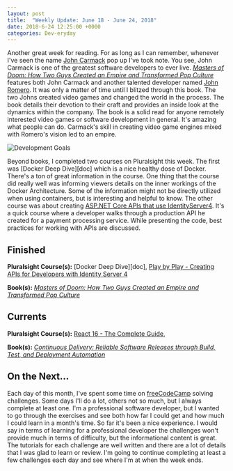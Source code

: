 ```yaml
---
layout: post
title:  "Weekly Update: June 18 - June 24, 2018"
date: 2018-6-24 12:25:00 +0000
categories: Dev-eryday
---
```


Another great week for reading. For as long as I can remember, whenever I've seen the name [John Carmack][jc] pop up I've took note. You see, John Carmack is one of the greatest software developers to ever live. *[Masters of Doom: How Two Guys Created an Empire and Transformed Pop Culture][doom]* features both John Carmack and another talented developer named [John Romero][jr]. It was only a matter of time until I blitzed through this book. The two Johns created video games and changed the world in the process. The book details their devotion to their craft and provides an inside look at the dynamics within the company. The book is a solid read for anyone remotely interested video games or software development in general. It's amazing what people can do. Carmack's skill in creating video game engines mixed with Romero's vision led to an empire.

![Development Goals](https://farm2.staticflickr.com/1726/27989046677_901ec587fe.jpg)

Beyond books, I completed two courses on Pluralsight this week. The first was [Docker Deep Dive][doc] which is a nice healthy dose of Docker. There's a ton of great information in the course. One thing that the course did really well was informing viewers details on the inner workings of the Docker Architecture. Some of the information might not be directly utilized when using containers, but is interesting and helpful to know. The other course was about creating [ASP.NET Core APIs that use IdentityServer4][api]. It's a quick course where a developer walks through a production API he created for a payment processing service. While presenting the code, best practices for working with APIs are discussed.

## Finished

**Pluralsight Course(s):** [Docker Deep Dive][doc], [Play by Play - Creating APIs for Developers with Identity Server 4][api]

**Book(s):** *[Masters of Doom: How Two Guys Created an Empire and Transformed Pop Culture][doom]*

## Currents

**Pluralsight Course(s):** [React 16 - The Complete Guide][re], 

**Book(s):** *[Continuous Delivery: Reliable Software Releases through Build, Test, and Deployment Automation][cd]*

## On the Next...

Each day of this month, I've spent some time on [freeCodeCamp][fcc] solving challenges. Some days I'll do a lot, others not so much, but I always complete at least one.  I'm a professional software developer, but I wanted to go through the exercises and see both how far I could get and how much I could learn in a month's time. So far it's been a nice experience. I would say in terms of learning for a professional developer the challenges won't provide much in terms of difficulty, but the informational content is great. The tutorials for each challenge are well written and there are a lot of details that I was glad to learn or review. I'm going to continue completing at least a few challenges each day and see where I'm at when the week ends.

[re]: https://www.udemy.com/react-the-complete-guide-incl-redux/
[cd]: https://www.amazon.com/Continuous-Delivery-Deployment-Automation-Addison-Wesley/dp/0321601912
[dok]: https://app.pluralsight.com/library/courses/docker-deep-dive-update/table-of-contents
[doom]: https://www.amazon.com/Masters-Doom-Created-Transformed-Culture-ebook/dp/B000FBFNL0/
[jc]: https://en.wikipedia.org/wiki/John_Carmack
[jr]: https://en.wikipedia.org/wiki/John_Romero
[api]: https://app.pluralsight.com/library/courses/play-by-play-creating-apis-developers-identity-server-four/table-of-contents
[fcc]: https://www.freecodecamp.org/
